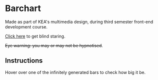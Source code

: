 # Barchart

Made as part of KEA's multimedia design, during third semester front-end development course.

[Click here](https://malthesers.github.io/barchart/) to get blind staring.

~~Eye warning: you may or may not be hypnotised~~.

## Instructions

Hover over one of the infinitely generated bars to check how big it be.
